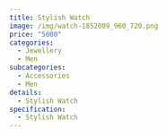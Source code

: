 ```yaml
---
title: Stylish Watch
image: /img/watch-1852089_960_720.png
price: "5000"
categories:
  - Jewellery
  - Men
subcategories:
  - Accessories
  - Men
details:
  - Stylish Watch
specification:
  - Stylish Watch
---
```

